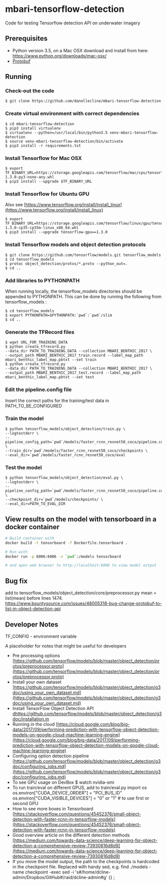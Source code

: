 # mbari-tensorflow-detection
 
Code for testing Tensorflow detection API on underwater imagery

## Prerequisites
 
- Python version  3.5, on a Mac OSX download and install from here:
 https://www.python.org/downloads/mac-osx/ 
- [Protobuf](https://developers.google.com/protocol-buffers/)

## Running

### Check-out the code

    $ git clone https://github.com/danellecline/mbari-tensorflow-detection

### Create virtual environment with correct dependencies

    $ cd mbari-tensorflow-detection
    $ pip3 install virtualenv
    $ virtualenv --python=/usr/local/bin/python3.5 venv-mbari-tensorflow-detection
    $ source venv-mbari-tensorflow-detection/bin/activate
    $ pip3 install -r requirements.txt
    
### Install Tensorflow for Mac OSX
    $ export TF_BINARY_URL=https://storage.googleapis.com/tensorflow/mac/cpu/tensorflow-1.3.0-py3-none-any.whl
    $ pip3 install --upgrade $TF_BINARY_URL
    
### Install Tensorflow for Ubuntu GPU
Also see [https://www.tensorflow.org/install/install_linux](https://www.tensorflow.org/install/install_linux)

    $ export TF_BINARY_URL=https://storage.googleapis.com/tensorflow/linux/gpu/tensorflow_gpu-1.3.0-cp35-cp35m-linux_x86_64.whl 
    $ pip3 install --upgrade tensorflow-gpu==1.3.0
    
### Install Tensorflow models and object detection protocols
    $ git clone https://github.com/tensorflow/models.git tensorflow_models
    $ cd tensorflow_models
    $ protoc object_detection/protos/*.proto --python_out=.
    $ cd .. 

### Add libraries to PYTHONPATH

When running locally, the tensorflow_models directories should be appended to PYTHONPATH. 
This can be done by running the following from tensorflow_models :

    $ cd tensorflow_models
    $ export PYTHONPATH=$PYTHONPATH:`pwd`:`pwd`/slim
    $ cd ..
    
### Generate the TFRecord files

    $ wget URL_FOR_TRAINING_DATA
    $ python create_tfrecord.py  
    --data_dir PATH_TO_TRAINING_DATA --collection MBARI_BENTHIC_2017 \
    --output_path MBARI_BENTHIC_2017_train.record --label_map_path  mbari_benthic_label_map.pbtxt --set train 
    $ python create_tfrecord.py  
    --data_dir PATH_TO_TRAINING_DATA --collection MBARI_BENTHIC_2017 \
    --output_path MBARI_BENTHIC_2017_test.record --label_map_path  mbari_benthic_label_map.pbtxt --set test 
    
### Edit the pipeline.config file
Insert the correct paths for the training/test data in PATH_TO_BE_CONFIGURED 

### Train the model 
     
    $ python tensorflow_models/object_detection/train.py \
    --logtostderr \
    --pipeline_config_path=`pwd`/models/faster_rcnn_resnet50_coco/pipeline.config \ 
    --train_dir=`pwd`/models/faster_rcnn_resnet50_coco/checkpoints \ 
    --eval_dir=`pwd`/models/faster_rcnn_resnet50_coco/eval
      
### Test the model 

    $ python tensorflow_models/object_detection/eval.py \
    --logtostderr \
    --pipeline_config_path=`pwd`/models/faster_rcnn_resnet50_coco/pipeline.config \ 
    --checkpoint_dir=`pwd`/models/checkpoints/ \
    --eval_dir=PATH_TO_EVAL_DIR

## View results on the model with tensorboard in a docker container
```bash
# Build container with
docker build -t tensorboard -f Dockerfile.tensorboard .

# Run with
docker run -p 6006:6006 -v `pwd`:/models tensorboard

# and open web browser to http://localhost:6006 to view model output
```
## Bug fix
add to tensorflow_models/object_detection/core/preprocessor.py 
mean = list(mean) before lines 1474.
https://www.bountysource.com/issues/48005318-bug-change-protobuf-to-list-in-object-detection-api

## Developer Notes

TF_CONFIG - environment variable

A placeholder for notes that might be useful for developers
* Pre processing options [https://github.com/tensorflow/models/blob/master/object_detection/protos/preprocessor.proto](https://github.com/tensorflow/models/blob/master/object_detection/protos/preprocessor.proto) 
* Install your own dataset [https://github.com/tensorflow/models/blob/master/object_detection/g3doc/using_your_own_dataset.md](https://github.com/tensorflow/models/blob/master/object_detection/g3doc/using_your_own_dataset.md)
* Install TensorFlow Object Detection API [dhttps://github.com/tensorflow/models/blob/master/object_detection/g3doc/installation.m](https://github.com/tensorflow/models/blob/master/object_detection/g3doc/installation.md) 
* Running in the cloud [https://cloud.google.com/blog/big-data/2017/09/performing-prediction-with-tensorflow-object-detection-models-on-google-cloud-machine-learning-engine](https://cloud.google.com/blog/big-data/2017/09/performing-prediction-with-tensorflow-object-detection-models-on-google-cloud-machine-learning-engine)
* Configuring option detection pipeline [https://github.com/tensorflow/models/blob/master/object_detection/g3doc/configuring_jobs.md](https://github.com/tensorflow/models/blob/master/object_detection/g3doc/configuring_jobs.md)
* To see GPU usage on DevBox 
    $ watch nvidia-smi 
* To run train/eval on different GPUS, add to train/eval.py
  import os
  os.environ["CUDA_DEVICE_ORDER"] = "PCI_BUS_ID"
  os.environ["CUDA_VISIBLE_DEVICES"] = "0" or "1" # to use first or second GPU
* How to see more boxes in Tensorboard [https://stackoverflow.com/questions/45452376/small-object-detection-with-faster-rcnn-in-tensorflow-models](https://stackoverflow.com/questions/45452376/small-object-detection-with-faster-rcnn-in-tensorflow-models)
* Good overview article on the different detection methods [https://medium.com/towards-data-science/deep-learning-for-object-detection-a-comprehensive-review-73930816d8d9](https://medium.com/towards-data-science/deep-learning-for-object-detection-a-comprehensive-review-73930816d8d9) 
* If you move the model output, the path to the checkpoints is hardcoded in the checkpoint file. Replaced with handy sed, e.g.  find ./models -name checkpoint -exec sed -i 's#/home/dcline-admin/Dropbox/GitHub#/raid/dcline-admin#g' {} \;
